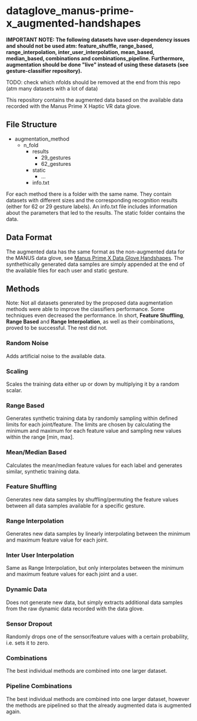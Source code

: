 # dataglove_manus-prime-x_augmented-handshapes

**IMPORTANT NOTE: The following datasets have user-dependency issues and should not be used atm: feature_shuffle, range_based, range_interpolation, inter_user_interpolation, mean_based, median_based, combinations and combinations_pipeline. Furthermore, augmentation should be done "live" instead of using these datasets (see gesture-classifier repository).**

TODO: check which nfolds should be removed at the end from this repo (atm many datasets with a lot of data)

This repository contains the augmented data based on the available data recorded with the Manus Prime X Haptic VR data glove.


## File Structure

* augmentation_method<br>
    * n_fold<br>
        * results<br>
            * 29_gestures<br>
            * 62_gestures<br>
        * static<br>
            * ...<br>
        * info.txt<br>

For each method there is a folder with the same name. They contain datasets with different sizes and the corresponding recognition results (either for 62 or 29 gesture labels).
An info.txt file includes information about the parameters that led to the results. The static folder contains the data.


## Data Format

The augmented data has the same format as the non-augmented data for the MANUS data glove, see [Manus Prime X Data Glove Handshapes](https://github.com/serious-games-darmstadt/dataglove_manus-prime-x_handshapes/).
The synthethically generated data samples are simply appended at the end of the available files for each user and static gesture.

## Methods

Note: Not all datasets generated by the proposed data augmentation methods were able to improve the classifiers performance. Some techniques even decreased the performance. In short, **Feature Shuffling**, **Range Based** and **Range Interpolation**, as well as their combinations, proved to be successful. The rest did not.
 
### Random Noise

Adds artificial noise to the available data.

### Scaling

Scales the training data either up or down by multiplying it by a random scalar.

### Range Based

Generates synthetic training data by randomly sampling within defined limits for each joint/feature. The limits are chosen by calculating the minimum and maximum for each feature value and sampling new values within the range [min, max].

### Mean/Median Based

Calculates the mean/median feature values for each label and generates similar, synthetic training data.

### Feature Shuffling

Generates new data samples by shuffling/permuting the feature values between all data samples available for a specific gesture.

### Range Interpolation

Generates new data samples by linearly interpolating between the minimum and maximum feature value for each joint.

### Inter User Interpolation

Same as Range Interpolation, but only interpolates between the minimum and maximum feature values for each joint and a user.

### Dynamic Data

Does not generate new data, but simply extracts additional data samples from the raw dynamic data recorded with the data glove.

### Sensor Dropout

Randomly drops one of the sensor/feature values with a certain probability, i.e. sets it to zero.

### Combinations

The best individual methods are combined into one larger dataset.

### Pipeline Combinations

The best individual methods are combined into one larger dataset, however the methods are pipelined so that the already augmented data is augmented again.

